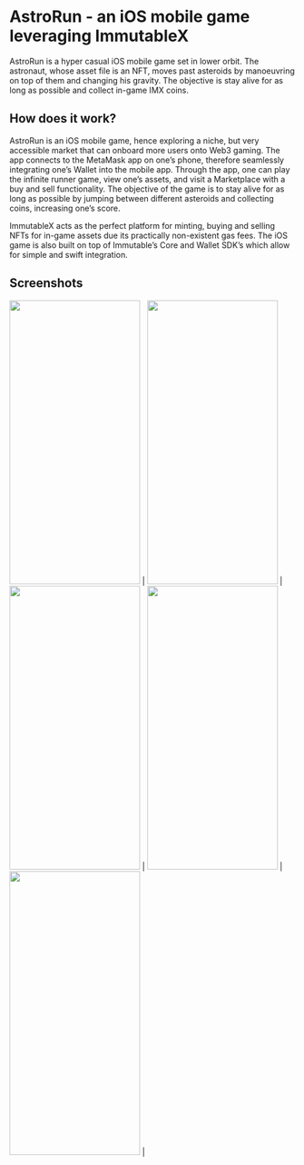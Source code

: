 # AstroRun - an iOS mobile game leveraging ImmutableX

AstroRun is a hyper casual iOS mobile game set in lower orbit. The astronaut, whose asset file is an NFT, moves past asteroids by manoeuvring on top of them and changing his gravity. The objective is stay alive for as long as possible and collect in-game IMX coins.

## How does it work?

AstroRun is an iOS mobile game, hence exploring a niche, but very accessible market that can onboard more users onto Web3 gaming. The app connects to the MetaMask app on one’s phone, therefore seamlessly integrating one’s Wallet into the mobile app. Through the app, one can play the infinite runner game, view one’s assets, and visit a Marketplace with a buy and sell functionality. The objective of the game is to stay alive for as long as possible by jumping between different asteroids and collecting coins, increasing one’s score.

ImmutableX acts as the perfect platform for minting, buying and selling NFTs for in-game assets due its practically non-existent gas fees. The iOS game is also built on top of Immutable’s Core and Wallet SDK’s which allow for simple and swift integration. 


## Screenshots
<img src="https://user-images.githubusercontent.com/22798773/218310049-431c4a44-9761-46a1-88f4-32c703e5de08.PNG" width="230" height="500"> | 
<img src="https://user-images.githubusercontent.com/22798773/218310076-a170ebee-9ae3-4b68-bb8e-fc443a5f5679.PNG" width="230" height="500"> |
<img src="https://user-images.githubusercontent.com/22798773/218310134-49aca805-5420-465f-81c6-6107272bdcb3.PNG" width="230" height="500"> |
<img src="https://user-images.githubusercontent.com/22798773/218310081-af1637a3-630b-4c08-91cf-6060a817a375.PNG" width="230" height="500"> |
<img src="https://user-images.githubusercontent.com/22798773/218310089-411e8f44-b1cc-4a72-b665-a3343995e688.PNG" width="230" height="500"> |
